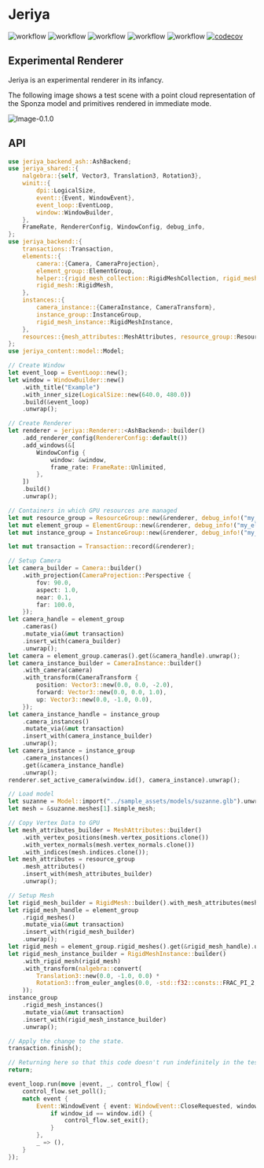 # Jeriya

![workflow](https://github.com/hpatjens/Jeriya/actions/workflows/build.yml/badge.svg)
![workflow](https://github.com/hpatjens/Jeriya/actions/workflows/fmt.yml/badge.svg)
![workflow](https://github.com/hpatjens/Jeriya/actions/workflows/clippy.yml/badge.svg)
![workflow](https://github.com/hpatjens/Jeriya/actions/workflows/doc.yml/badge.svg)
![workflow](https://github.com/hpatjens/Jeriya/actions/workflows/examples.yml/badge.svg)
[![codecov](https://codecov.io/gh/hpatjens/Jeriya/branch/main/graph/badge.svg?token=JZ0PDV414L)](https://codecov.io/gh/hpatjens/Jeriya)

## Experimental Renderer

Jeriya is an experimental renderer in its infancy.

The following image shows a test scene with a point cloud representation of the Sponza model and primitives rendered in immediate mode.

![Image-0.1.0](docs/image-0.3.0.jpg)

## API

```rust
use jeriya_backend_ash::AshBackend;
use jeriya_shared::{
    nalgebra::{self, Vector3, Translation3, Rotation3},
    winit::{
        dpi::LogicalSize,
        event::{Event, WindowEvent},
        event_loop::EventLoop,
        window::WindowBuilder,
    },
    FrameRate, RendererConfig, WindowConfig, debug_info,
};
use jeriya_backend::{
    transactions::Transaction,
    elements::{
        camera::{Camera, CameraProjection},
        element_group::ElementGroup,
        helper::{rigid_mesh_collection::RigidMeshCollection, rigid_mesh_instance_collection::RigidMeshInstanceCollection},
        rigid_mesh::RigidMesh,
    },
    instances::{
        camera_instance::{CameraInstance, CameraTransform},
        instance_group::InstanceGroup,
        rigid_mesh_instance::RigidMeshInstance,
    },
    resources::{mesh_attributes::MeshAttributes, resource_group::ResourceGroup},
};
use jeriya_content::model::Model;

// Create Window
let event_loop = EventLoop::new();
let window = WindowBuilder::new()
    .with_title("Example")
    .with_inner_size(LogicalSize::new(640.0, 480.0))
    .build(&event_loop)
    .unwrap();

// Create Renderer
let renderer = jeriya::Renderer::<AshBackend>::builder()
    .add_renderer_config(RendererConfig::default())
    .add_windows(&[
        WindowConfig {
            window: &window,
            frame_rate: FrameRate::Unlimited,
        },
    ])
    .build()
    .unwrap();

// Containers in which GPU resources are managed
let mut resource_group = ResourceGroup::new(&renderer, debug_info!("my_resource_group"));
let mut element_group = ElementGroup::new(&renderer, debug_info!("my_element_group"));
let mut instance_group = InstanceGroup::new(&renderer, debug_info!("my_instance_group"));

let mut transaction = Transaction::record(&renderer);

// Setup Camera
let camera_builder = Camera::builder()
    .with_projection(CameraProjection::Perspective {
        fov: 90.0,
        aspect: 1.0,
        near: 0.1,
        far: 100.0,
    });
let camera_handle = element_group
    .cameras()
    .mutate_via(&mut transaction)
    .insert_with(camera_builder)
    .unwrap();
let camera = element_group.cameras().get(&camera_handle).unwrap();
let camera_instance_builder = CameraInstance::builder()
    .with_camera(camera)
    .with_transform(CameraTransform {
        position: Vector3::new(0.0, 0.0, -2.0),
        forward: Vector3::new(0.0, 0.0, 1.0),
        up: Vector3::new(0.0, -1.0, 0.0),
    });
let camera_instance_handle = instance_group
    .camera_instances()
    .mutate_via(&mut transaction)
    .insert_with(camera_instance_builder)
    .unwrap();
let camera_instance = instance_group
    .camera_instances()
    .get(&camera_instance_handle)
    .unwrap();
renderer.set_active_camera(window.id(), camera_instance).unwrap();

// Load model
let suzanne = Model::import("../sample_assets/models/suzanne.glb").unwrap();
let mesh = &suzanne.meshes[1].simple_mesh;

// Copy Vertex Data to GPU
let mesh_attributes_builder = MeshAttributes::builder()
    .with_vertex_positions(mesh.vertex_positions.clone())
    .with_vertex_normals(mesh.vertex_normals.clone())
    .with_indices(mesh.indices.clone());
let mesh_attributes = resource_group
    .mesh_attributes()
    .insert_with(mesh_attributes_builder)
    .unwrap();

// Setup Mesh
let rigid_mesh_builder = RigidMesh::builder().with_mesh_attributes(mesh_attributes);
let rigid_mesh_handle = element_group
    .rigid_meshes()
    .mutate_via(&mut transaction)
    .insert_with(rigid_mesh_builder)
    .unwrap();
let rigid_mesh = element_group.rigid_meshes().get(&rigid_mesh_handle).unwrap();
let rigid_mesh_instance_builder = RigidMeshInstance::builder()
    .with_rigid_mesh(rigid_mesh)
    .with_transform(nalgebra::convert(
        Translation3::new(0.0, -1.0, 0.0) * 
        Rotation3::from_euler_angles(0.0, -std::f32::consts::FRAC_PI_2, 0.0)
    ));
instance_group
    .rigid_mesh_instances()
    .mutate_via(&mut transaction)
    .insert_with(rigid_mesh_instance_builder)
    .unwrap();

// Apply the change to the state.
transaction.finish();

// Returning here so that this code doesn't run indefinitely in the tests.
return;

event_loop.run(move |event, _, control_flow| {
    control_flow.set_poll();
    match event {
        Event::WindowEvent { event: WindowEvent::CloseRequested, window_id } => {
            if window_id == window.id() { 
                control_flow.set_exit();
            }
        },
        _ => (),
    }
});
```